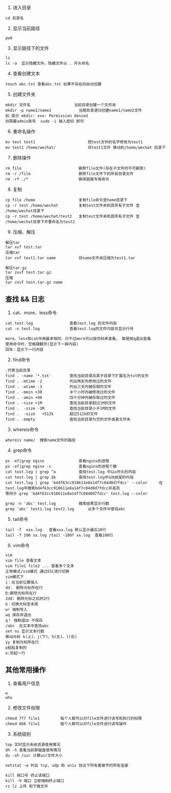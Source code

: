 1. 进入目录

```text
cd 目录名
```

2. 显示当前路径

```text
pwd
```

3. 显示路径下的文件

```text
ls
ls -a  显示隐藏文件。隐藏文件以 . 开头命名
```

4. 查看创建文本

```text
touch abc.txt 查看abc.txt 如果不存在则自动创建
```

5. 创建文件夹

```text
mkdir 文件名 			 		当前目录创建一个文件夹
mkdir -p name1/name2  			当期目录递归创建name1/name2文件
如 提示 mkdir: xxx: Permission denied
则需要admin账号  sudo -i 输入密码 即可
```

6. 重命名操作

```text
mv test test1						把test文件的名字修改为test1
mv test1 /home/wechat/  			将test1文件 移动到/home/wechat 目录下
```

7. 删除操作

```text
rm file 						删除file文件(存在子文件时不可删除)
rm -r /file				 	    删除file文件下的所有目录文件
rm -rf ./*  					删库跑路专用命令
```

8. 复制

```text
cp file /home  				    复制file命令至home目录下
cp -r test /home/wechat  		复制test文件夹和其所有子文件 至 /home/wechat目录下
cp -r test /home/wechat/test2  	复制test文件夹和其所有子文件 至 /home/wechat目录下并重命名为test2
```

9. 压缩、解压

```text
解压tar
tar xvf test.tar
压缩tar
tar cvf test1.tar name   		将name文件夹压缩为test1.tar

解压tar.gz
tar zxvf test.tar.gz
压缩
tar zxvf test.tar.gz name
```

## 查找 && 日志

1. cat、more、less命令

```text
cat test.log  				查看test.log 的文件内容
cat -n test.log 			查看test.log的文件内容并显示行号

more、less和cat作用基本相同，只不过more可以按页码来查看。 都是按q退出查看
使用命令时，空格键翻页(显示下一屏内容)
回车：显示下一行内容
```

2. find命令

```text
.代表当前目录
find . -name '*.txt'  		查找当前目录及其子目录下扩展名为txt的文件
find . -mtime -2 			列出两天内修改过的文件
find . -atime -3 			列出三天内被存取的文件
find . -mmin +30 			半个小时内被修改过的文件
find . -amin +40  			四十分钟内被存取过的文件
find . -size +1M  			查找当前目录超过1M的文件
find .  -size -1M  		    查找当前目录小于1M的文件
find .  -size   +512k  	    超过512k的文件
find . -empty  			    查找当前目录为空的文件或者文件夹
```

3. whereis命令

```text
whereis name/  搜索name文件的路径
```

4. grep命令

```text
ps -ef|grep nginx  			    查看nginx的进程
ps -ef|grep nginx -c			查看nginx的进程个数
cat test.log | grep ^a  		查找test.log 中以o开头的内容
cat test.log | grep $k  		查找test.log中以K结尾的内容
cat test.log | grep 'bd4f63cc918611e8a14f7c04d0d7fdcc' --color     在test.log中搜索bd4f63cc918611e8a14f7c04d0d7fdcc并高亮
等同于 grep 'bd4f63cc918611e8a14f7c04d0d7fdcc' test.log --color

grep -n 'abc' test.log  		搜索结果显示行数
grep 'abc' test1.log test2.log  	从多个文件中查找abc
```

5. tail命令

```text
tail -f  xxx.log   查看xxx.log 默认显示最后10行
tail -f 100 xx.log /tail -100f xx.log  查看100行
```

6. vim命令

```text
vim
vim file 查看文本
vim file1 file2 ... 查看多个文本
正常模式/vim模式 通过ESC进行切换
vim模式下
i：在当前位置插入
dd： 删除光标所在行
D:删除光标所在行
2dd: 删除光标之后的2行
G：切换光标至末尾
w! 强制写入
wq 保存并退出
q！ 强制退出 不保存
/abc  在文本中查找abc
set nu 显示文本行数
移动光标 k(上)、j(下)、h(左)、l(右)
yy 复制光标所在行
p粘贴复制的
o:另起一行  
```

## 其他常用操作

1. 查看用户信息

```text
w
who
```

2. 修改文件权限

```text
chmod 777 file1 		每个人都可以对file文件进行读写和执行的权限
chmod 666 file1 		每个人都可以对file文件进行读写操作
```

3. 系统级别

```text
top 实时显示系统资源使用情况
dh -h 查看当前那磁盘使用情况
du -sh /usr 计算usr文件大小

netstat –a 列出 tcp, udp 和 unix 协议下所有套接字的所有连接

kill 端口号 终止该端口
kill -9 端口 立即强制终止端口
rz lz 上传 和下载文件
```